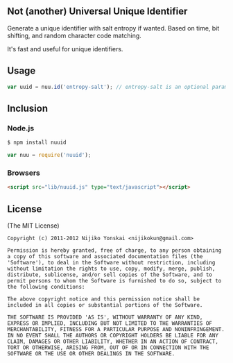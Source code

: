 ## Not (another) Universal Unique Identifier

  Generate a unique identifier with salt entropy if wanted. Based on time, bit shifting, and random character code matching.

  It's fast and useful for unique identifiers.

## Usage

```js
var uuid = nuu.id('entropy-salt'); // entropy-salt is an optional parameter.
```

## Inclusion

### Node.js

```bash
$ npm install nuuid
```

```js
var nuu = require('nuuid');
```

### Browsers

```html
<script src="lib/nuuid.js" type="text/javascript"></script>
```

## License

(The MIT License)

    Copyright (c) 2011-2012 Nijiko Yonskai <nijikokun@gmail.com>

    Permission is hereby granted, free of charge, to any person obtaining
    a copy of this software and associated documentation files (the
    'Software'), to deal in the Software without restriction, including
    without limitation the rights to use, copy, modify, merge, publish,
    distribute, sublicense, and/or sell copies of the Software, and to
    permit persons to whom the Software is furnished to do so, subject to
    the following conditions:

    The above copyright notice and this permission notice shall be
    included in all copies or substantial portions of the Software.

    THE SOFTWARE IS PROVIDED 'AS IS', WITHOUT WARRANTY OF ANY KIND,
    EXPRESS OR IMPLIED, INCLUDING BUT NOT LIMITED TO THE WARRANTIES OF
    MERCHANTABILITY, FITNESS FOR A PARTICULAR PURPOSE AND NONINFRINGEMENT.
    IN NO EVENT SHALL THE AUTHORS OR COPYRIGHT HOLDERS BE LIABLE FOR ANY
    CLAIM, DAMAGES OR OTHER LIABILITY, WHETHER IN AN ACTION OF CONTRACT,
    TORT OR OTHERWISE, ARISING FROM, OUT OF OR IN CONNECTION WITH THE
    SOFTWARE OR THE USE OR OTHER DEALINGS IN THE SOFTWARE.